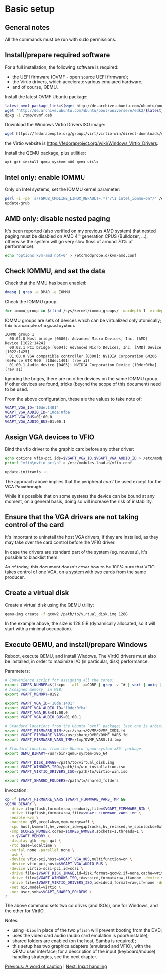 # Basic setup

## General notes

All the commands must be run with sudo permissions.

## Install/prepare required software

For a full installation, the following software is required:

- the UEFI firmware (OVMF - open source UEFI firmware);
- the Virtio drivers, which accelerate various emulated hardware;
- and of course, QEMU.

Install the latest OVMF Ubuntu package:

```sh
latest_ovmf_package_link=$(wget http://de.archive.ubuntu.com/ubuntu/pool/universe/e/edk2 -O- | perl -ne 'print "$1\n" if /"(ovmf.+deb)"/' | tail -n 1)
wget "http://de.archive.ubuntu.com/ubuntu/pool/universe/e/edk2/$latest_ovmf_package_link" -O /tmp/ovmf.deb
dpkg -i /tmp/ovmf.deb
```

Download the Windows Virtio Drivers ISO image:

```sh
wget https://fedorapeople.org/groups/virt/virtio-win/direct-downloads/stable-virtio/virtio-win.iso
```

the Virtio website is https://fedoraproject.org/wiki/Windows_Virtio_Drivers.

Install the QEMU package, plus utilities:

```sh
apt-get install qemu-system-x86 qemu-utils
```

## Intel only: enable IOMMU

Only on Intel systems, set the IOMMU kernel parameter:

```sh
perl -i -pe 's/(GRUB_CMDLINE_LINUX_DEFAULT=.*)"/\1 intel_iommu=on"/' /etc/default/grub
update-grub
```

## AMD only: disable nested paging

It's been reported (also verified on my previous AMD system) that nested paging must be disabled on AMD 4ᵗʰ generation CPUS (Bulldozer, ...), otherwise the system will go very slow (loss of around 70% of performance):

```sh
echo "options kvm-amd npt=0" > /etc/modprobe.d/kvm-amd.conf
```

## Check IOMMU, and set the data

Check that the MMU has been enabled:

```sh
dmesg | grep -e DMAR -e IOMMU
```

Check the IOMMU group:

```sh
for iommu_group in $(find /sys/kernel/iommu_groups/ -maxdepth 1 -mindepth 1 -type d); do echo "IOMMU group $(basename "$iommu_group")"; for device in $(ls -1 "$iommu_group"/devices/); do echo -n $'\t'; lspci -nns "$device"; done; done
```

IOMMU groups are sets of devices which can be virtualized only atomically; this is a sample of a good system:

```
IOMMU group 1
  00:02.0 Host bridge [0600]: Advanced Micro Devices, Inc. [AMD] Device [1022:1424]
  00:02.1 PCI bridge [0604]: Advanced Micro Devices, Inc. [AMD] Device [1022:1425]
  01:00.0 VGA compatible controller [0300]: NVIDIA Corporation GM206 [GeForce GTX 960] [10de:1401] (rev a1)
  01:00.1 Audio device [0403]: NVIDIA Corporation Device [10de:0fba] (rev a1)
```

Ignoring the briges, there are no other devices on the same IOMMU group. If other devices are found, tricks (beyond the scope of this document) need to be used.

From the above configuration, these are the values to take note of:

```sh
VGAPT_VGA_ID='10de:1401'
VGAPT_VGA_AUDIO_ID='10de:0fba'
VGAPT_VGA_BUS=01:00.0
VGAPT_VGA_AUDIO_BUS=01:00.1
```

## Assign VGA devices to VFIO

Bind the vfio driver to the graphic card before any other driver:

```sh
echo options vfio-pci ids=$VGAPT_VGA_ID,$VGAPT_VGA_AUDIO_ID > /etc/modprobe.d/vfio.conf
printf "vfio\nvfio_pci\n" > /etc/modules-load.d/vfio.conf

update-initramfs -u
```

The approach above implies that the peripheral *can't* be used except for the VGA Passthrough.

While it's possible that on some systems the device can be bound at any moment, on a general basis, doing so will increase the risk of instability.

## Ensure that the VGA drivers are not taking control of the card

It's important to uninstall the host VGA drivers, if they are installed, as they may take over the card control before the VFIO driver.

In case the drivers are standard part of the system (eg. nouveau), it's possible to blacklist them.

As of today, this document doesn't cover how to be 100% sure that VFIO takes control of one VGA, on a system with two cards from the same producer.

## Create a virtual disk

Create a virtual disk using the QEMU utility:

```sh
qemu-img create -f qcow2 /path/to/virtual_disk.img 128G
```

In the example above, the size is 128 GiB (dynamically allocated, so it will start with a minimal occupation).

## Execute QEMU, and install/prepare Windows

Reboot, execute QEMU, and install Windows. The VirtIO drivers must also be installed, in order to maximize I/O (in particular, disk) performance.

Parameters:

```sh
# Convenience script for assigning all the cores:
export CORES_NUMBER=$(lscpu --all -p=CORE | grep -v ^# | sort | uniq | wc -l)
# Assigned memory, in MiB:
export VGAPT_MEMORY=8192

export VGAPT_VGA_ID='10de:1401'
export VGAPT_VGA_AUDIO_ID='10de:0fba'
export VGAPT_VGA_BUS=01:00.0
export VGAPT_VGA_AUDIO_BUS=01:00.1

# Standard locations from the Ubuntu `ovmf` package; last one is arbitrary:
export VGAPT_FIRMWARE_BIN=/usr/share/OVMF/OVMF_CODE.fd
export VGAPT_FIRMWARE_VARS=/usr/share/OVMF/OVMF_VARS.fd
export VGAPT_FIRMWARE_VARS_TMP=/tmp/OVMF_VARS.fd.tmp

# Standard location from the Ubuntu `qemu-system-x86` package:
export QEMU_BINARY=/usr/bin/qemu-system-x86_64

export VGAPT_DISK_IMAGE=/path/to/virtual_disk.img
export VGAPT_WINDOWS_ISO=/path/to/win_installation.iso
export VGAPT_VIRTIO_DRIVERS_ISO=/path/to/virtio-win.iso

export VGAPT_SHARED_FOLDERS=/path/to/shared_folders
```

Invocation:

```sh
cp -f $VGAPT_FIRMWARE_VARS $VGAPT_FIRMWARE_VARS_TMP &&
$QEMU_BINARY \
  -drive if=pflash,format=raw,readonly,file=$VGAPT_FIRMWARE_BIN \
  -drive if=pflash,format=raw,file=$VGAPT_FIRMWARE_VARS_TMP \
  -enable-kvm \
  -machine q35,accel=kvm,mem-merge=off \
  -cpu host,kvm=off,hv_vendor_id=vgaptrocks,hv_relaxed,hv_spinlocks=0x1fff,hv_vapic,hv_time \
  -smp $CORES_NUMBER,cores=$CORES_NUMBER,sockets=1,threads=1 \
  -m $VGAPT_MEMORY \
  -display gtk -vga qxl \
  -rtc base=localtime \
  -serial none -parallel none \
  -usb \
  -device vfio-pci,host=$VGAPT_VGA_BUS,multifunction=on \
  -device vfio-pci,host=$VGAPT_VGA_AUDIO_BUS \
  -device virtio-scsi-pci,id=scsi \
  -drive file=$VGAPT_DISK_IMAGE,id=disk,format=qcow2,if=none,cache=writeback -device scsi-hd,drive=disk \
  -drive file=$VGAPT_WINDOWS_ISO,id=scsicd,format=raw,if=none -device scsi-cd,drive=scsicd \
  -drive file=$VGAPT_VIRTIO_DRIVERS_ISO,id=idecd,format=raw,if=none -device ide-cd,bus=ide.1,drive=idecd \
  -net nic,model=virtio \
  -net user,smb=$VGAPT_SHARED_FOLDERS \
;
```

The above command sets two cd drives (and ISOs), one for Windows, and the other for VirtIO.

Notes:

- using `-bios` in place of the two `pflash` will prevent booting from the DVD;
- uses the video card audio (audio card emulation is poor/unstable);
- shared folders are enabled (on the host, Samba is required);
- this setup has two graphics adapters (emulated and VFIO), with the QEMU user interface; for a description of the input (keyboard/mouse) handling strategies, see the next chapter.

[Previous: A word of caution](2_A_WORD_OF_CAUTION.md) | [Next: Input handling](4_INPUT_HANDLING.md)
